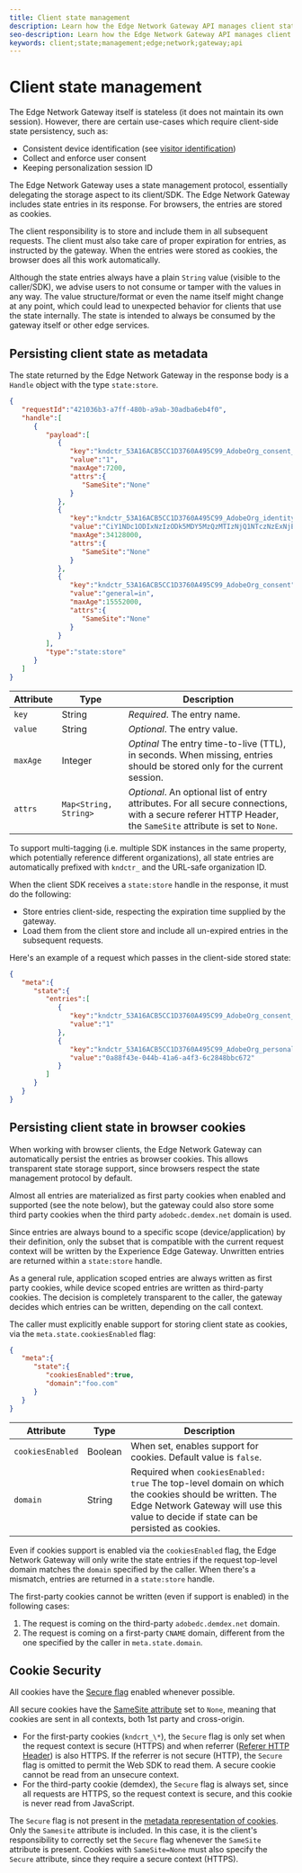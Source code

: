 ```yaml
---
title: Client state management
description: Learn how the Edge Network Gateway API manages client state
seo-description: Learn how the Edge Network Gateway API manages client state
keywords: client;state;management;edge;network;gateway;api
---
```


# Client state management

The Edge Network Gateway itself is stateless (it does not maintain its own session). However, there are certain use-cases which require client-side state persistency, such as:

* Consistent device identification (see [visitor identification](visitor-identification.md))
* Collect and enforce user consent
* Keeping personalization session ID

The Edge Network Gateway uses a state management protocol, essentially delegating the storage aspect to its client/SDK. The Edge Network Gateway includes state entries in its response. For browsers, the entries are stored as cookies.

The client responsibility is to store and include them in all subsequent requests. The client must also take care of proper expiration for entries, as instructed by the gateway. When the entries were stored as cookies, the browser does all this work automatically.

Although the state entries always have a plain `String` value (visible to the caller/SDK), we advise users to not consume or tamper with the values in any way. The value structure/format or even the name itself might change at any
point, which could lead to unexpected behavior for clients that use the state internally. The state is intended to always be consumed by the gateway itself or other edge services.

## Persisting client state as metadata

The state returned by the Edge Network Gateway in the response body is a `Handle` object with the type `state:store`.

```json
{
   "requestId":"421036b3-a7ff-480b-a9ab-30adba6eb4f0",
   "handle":[
      {
         "payload":[
            {
               "key":"kndctr_53A16ACB5CC1D3760A495C99_AdobeOrg_consent_check",
               "value":"1",
               "maxAge":7200,
               "attrs":{
                  "SameSite":"None"
               }
            },
            {
               "key":"kndctr_53A16ACB5CC1D3760A495C99_AdobeOrg_identity",
               "value":"CiY1NDc1ODIxNzIzODk5MDY5MzQzMTIzNjQ1NTczNzExNjE4OTA1MFINCLGOvszNLhABGAEgBKABsY6-zM0uqAGHz-z2y82cul3wAbGOvszNLg==",
               "maxAge":34128000,
               "attrs":{
                  "SameSite":"None"
               }
            },
            {
               "key":"kndctr_53A16ACB5CC1D3760A495C99_AdobeOrg_consent",
               "value":"general=in",
               "maxAge":15552000,
               "attrs":{
                  "SameSite":"None"
               }
            }
         ],
         "type":"state:store"
      }
   ]
}
```

| Attribute | Type | Description |
| --- | --- | --- |
| `key` | String | *Required*. The entry name. |
| `value` | String | *Optional*. The entry value. |
| `maxAge` | Integer | *Optinal* The entry time-to-live (TTL), in seconds. When missing, entries should be stored only for the current session. |
| `attrs` | `Map<String, String>` | *Optional*. An optional list of entry attributes. For all secure connections, with a secure referer HTTP Header, the `SameSite` attribute is set to `None`. |


To support multi-tagging (i.e. multiple SDK instances in the same property, which potentially reference different organizations), all state entries are automatically prefixed with `kndctr_` and the URL-safe organization ID.

When the client SDK receives a `state:store` handle in the response, it must do the following:

* Store entries client-side, respecting the expiration time supplied by the gateway.
* Load them from the client store and include all un-expired entries in the subsequent requests.

Here's an example of a request which passes in the client-side stored state:

```json
{
   "meta":{
      "state":{
         "entries":[
            {
               "key":"kndctr_53A16ACB5CC1D3760A495C99_AdobeOrg_consent_check",
               "value":"1"
            },
            {
               "key":"kndctr_53A16ACB5CC1D3760A495C99_AdobeOrg_personalization_sessionId",
               "value":"0a88f43e-044b-41a6-a4f3-6c2848bbc672"
            }
         ]
      }
   }
}
```

## Persisting client state in browser cookies

When working with browser clients, the Edge Network Gateway can automatically persist the entries as browser cookies. This allows transparent state storage support, since browsers respect the state management protocol by default.

Almost all entries are materialized as first party cookies when enabled and supported (see the note below), but the gateway could also store some third party cookies when the third party `adobedc.demdex.net` domain is used.

Since entries are always bound to a specific scope (device/application) by their definition, only the subset that is compatible with the current request context will be written by the Experience Edge Gateway. Unwritten entries are
returned within a `state:store` handle.

As a general rule, application scoped entries are always written as first party cookies, while device scoped entries are written as third-party cookies. The decision is completely transparent to the caller, the gateway decides which entries can be written, depending on the call context.

The caller must explicitly enable support for storing client state as cookies, via the `meta.state.cookiesEnabled` flag:

```json
{
   "meta":{
      "state":{
         "cookiesEnabled":true,
         "domain":"foo.com"
      }
   }
}
```

| Attribute | Type | Description |
| --- | --- | --- |
| `cookiesEnabled` | Boolean | When set, enables support for cookies. Default value is `false`. |
| `domain`  | String | Required when `cookiesEnabled: true` The top-level domain on which the cookies should be written. The Edge Network Gateway will use this value to decide if state can be persisted as cookies. |

Even if cookies support is enabled via the `cookiesEnabled` flag, the Edge Network Gateway will only write the state entries if the request top-level domain matches the `domain` specified by the caller. When there's a mismatch, entries are returned in a `state:store` handle.

The first-party cookies cannot be written (even if support is enabled) in the following cases:

1. The request is coming on the third-party `adobedc.demdex.net` domain.
2. The request is coming on a first-party `CNAME` domain, different from the one specified by the caller in `meta.state.domain`.

## Cookie Security

All cookies have the [Secure flag](https://developer.mozilla.org/en-US/docs/Web/HTTP/Cookies#restrict_access_to_cookies) enabled whenever possible.

All secure cookies have the [SameSite attribute](https://developer.mozilla.org/en-US/docs/Web/HTTP/Headers/Set-Cookie/SameSite) set to `None`, meaning that cookies are sent in all contexts, both 1st party and cross-origin.

* For the first-party cookies (`kndcrt_\*`), the `Secure` flag is only set when the request context is secure (HTTPS) and when referrer ([Referer HTTP Header](https://developer.mozilla.org/en-US/docs/Web/HTTP/Headers/Referer)) is also HTTPS. If the referrer is not secure (HTTP), the `Secure` flag is omitted to permit the Web SDK to read them. A secure cookie cannot be read from an unsecure context.
* For the third-party cookie (demdex), the `Secure` flag is always set, since all requests are HTTPS, so the request context is secure, and this cookie is never read from JavaScript.

The `Secure` flag is not present in the [metadata representation of cookies](#state-as-metadata). Only the `Samesite` attribute is included. In this case, it is the client's responsibility to correctly set the `Secure` flag whenever the `SameSite` attribute is present. Cookies with `SameSite=None` must also specify the `Secure` attribute, since they require a secure context (HTTPS).
